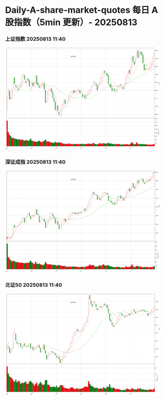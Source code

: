 
# Daily-A-share-market-quotes 每日 A 股指数（5min 更新）- 20250813

### 上证指数 20250813 11:40
![](./fig/2025/8/20250813-sh000001.png)

### 深证成指 20250813 11:40
![](./fig/2025/8/20250813-sz399001.png)

### 北证50 20250813 11:40
![](./fig/2025/8/20250813-bj899050.png)
